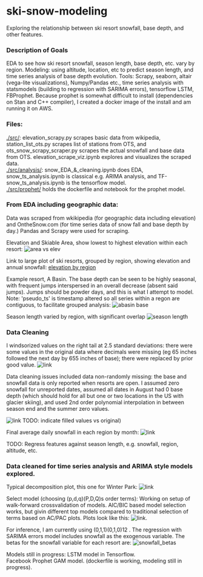 # ski-snow-modeling
Exploring the relationship between ski resort snowfall, base depth, and other features. 

### Description of Goals
EDA to see how ski resort snowfall, season length, base depth, etc. vary by region. Modeling: using altitude, location, etc to predict season length, and time series analysis of base depth evolution.
Tools: Scrapy, seaborn, altair (vega-lite visualizations), Numpy/Pandas etc., time series analysis with statsmodels (building to regression with SARIMA errors), tensorflow LSTM, FBProphet. Because prophet is somewhat difficult to install (dependencies on Stan and C++ compiler), I created a docker image of the install and am running it on AWS. 

### Files:
[./src/](./src/): elevation_scrapy.py scrapes basic data from wikipedia, station_list_ots.py scrapes list of stations from OTS, and ots_snow_scrapy_scraper.py scrapes the actual snowfall and base data from OTS. elevation_scrape_viz.ipynb explores and visualizes the scraped data.  
[./src/analysis/](./src/analysis/): snow_EDA_&_cleaning.ipynb does EDA, snow_ts_analysis.ipynb is classical e.g. ARIMA analysis, and TF-snow_ts_analysis.ipynb is the tensorflow model.  
[./src/prophet/](./src/prophet/) holds the dockerfile and notebook for the prophet model.

### From EDA including geographic data:
Data was scraped from wkikipedia (for geographic data including elevation) and OntheSnow.com (for time series data of snow fall and base depth by day.) Pandas and Scrapy were used for scraping. 

Elevation and Skiable Area, show lowest to highest elevation within each resort: ![area vs elev](./resources/elevation_vs_area.png "Still working on embedding actual vega visualization, not just saved image. This would show the interactivity of the graphic")

Link to large plot of ski resorts, grouped by region, showing elevation and annual snowfall: [elevation by region](./resources/elevation_by_region.png "This also is lacking the interactivity native vega visualization in full HTML woudl afford")

Example resort, A Basin. The base depth can be seen to be highly seasonal, with frequent jumps interspersed in an overall decrease (absent said jumps). Jumps should be powder days, and this is what I attempt to model. Note: 'pseudo_ts' is timestamp altered so all series within a regon are contiguous, to facilitate grouped analysis: ![abasin base](./resources/Abasin_viz.png)

Season length varied by region, with significant overlap ![season length](./resources/season_length.png)

### Data Cleaning
I windsorized values on the right tail at 2.5 standard deviations: there were some values in the original data where decimals were missing (eg 65 inches followed the next day by 655 inches of base); there were replaced by prior good value. 
![link](./resources/log_base.png)

Data cleaning issues included data non-randomly missing: the base and snowfall data is only reported when resorts are open. I assumed zero snowfall for unreported dates, assumed all dates in August had 0 base depth (which should hold for all but one or two locations in the US with glacier skiing), and used 2nd order polynomial interpolation in between season end and the summer zero values. 

![link](./resources/interpolated_data.png) TODO: indicate filled values vs original)

Final average daily snowfall in each region by month: ![link](./resources/daily_snowfall.png)

TODO: Regress features against season length, e.g. snowfall, region, altitude, etc. 

### Data cleaned for time series analysis and ARIMA style models explored. 

Typical decomposition plot, this one for Winter Park: ![link](./resources/WP_decomposition.png)

Select model (choosing (p,d,q)(P,D,Q)s order terms): Working on setup of walk-forward crossvalidation of models. AIC/BIC based model selection works, but givin different top models compared to traditional selection of terms based on AC/PAC plots. Plots look like this:
![link](./resources/AC_PAC.png). 

For inference, I am currently using (0,1,1)(0,1,0)12 . The regression with SARIMA errors model includes snowfall as the exogenous variable. The betas for the snowfall variable for each resort are: ![snowfall_betas](./resources/snowfall_beta.png) 

Models still in progress: LSTM model in Tensorflow.  
Facebook Prophet GAM model. (dockerfile is working, modeling still in progress).

